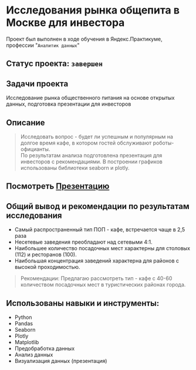 # Исследования рынка общепита в Москве для инвестора 
Проект был выполнен в ходе обучения в Яндекс.Практикуме, профессии "`Аналитик данных`"
## Статус проекта: `завершен`
## Задачи проекта
Исследование рынка общественного питания на основе открытых данных, подготовка презентации для инвесторов
## Описание
> Исследовать вопрос - будет ли успешным и популярным на долгое время кафе, в котором гостей обслуживают роботы-официанты.    
> По результатам анализа подготовлена презентация для инвесторов с рекомендациями.
> В построении графиков использованы библиотеки seaborn и plotly. 
## Посмотреть [Презентацию](https://drive.google.com/file/d/14NTLl2er9Ldjk_-otMr31jT_C26puEVv/view?usp=sharing)     
## Общий вывод и рекомендации по результатам исследования
* Самый распространенный тип ПОП - кафе, встречается чаще в 2,5 раза
* Несетевые заведения преобладают над сетевыми 4:1.
* Наибольшее количество посадочных мест характерны для столовых (112) и ресторанов (100).
* Наибольшая концентрация заведений характерна для районов с высокой проходимостью.
>Рекомендации:
>Предлагаю рассмотреть тип - кафе с 40-60 количеством посадочных мест в туристических районах города.
## Использованы навыки и инструменты:
* Python
* Pandas
* Seaborn
* Plotly
* Matplotlib
* Предобработка данных
* Анализ данных
* Визуализация данных (презентация)
